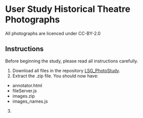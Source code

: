 # User Study Historical Theatre Photographs
All photographs are licenced under CC-BY-2.0

## Instructions
Before beginning the study, please read all instructions carefully.  

1. Download all files in the repository [LSG_PhotoStudy](https://github.com/ISE-FIZKarlsruhe/LSG_PhotoStudy).
2. Extract the .zip file. You should now have:  
  * annotator.html  
  * fileServer.js  
  * images.zip 
  * images_names.js
3. 
